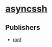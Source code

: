 # [asyncssh](https://pypi.org/project/asyncssh)



## Publishers
- [ronf](https://pypi.org/user/ronf)

